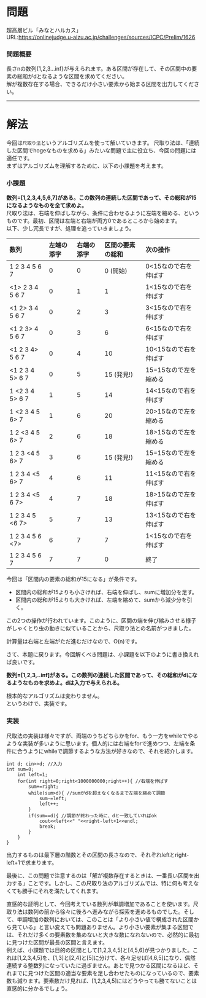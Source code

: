 # 問題
超高層ビル「みなとハルカス」    
URL:https://onlinejudge.u-aizu.ac.jp/challenges/sources/ICPC/Prelim/1626  

### 問題概要
長さnの数列{1,2,3...inf}が与えられます。ある区間が存在して、その区間中の要素の総和がdとなるような区間を求めてください。  
解が複数存在する場合、できるだけ小さい要素から始まる区間を出力してください。  

---

# 解法
今回は`尺取り法`というアルゴリズムを使って解いていきます。
尺取り法は、「連続した区間でhogeなものを求める」みたいな問題で主に役立ち、今回の問題には適任です。  
まずはアルゴリズムを理解するために、以下の小課題を考えます。
### 小課題
**数列=[1,2,3,4,5,6,7]がある。この数列の連続した区間であって、その総和が15になるようなものを全て求めよ。**  
尺取り法は、右端を伸ばしながら、条件に合わせるように左端を縮める、というものです。最初、区間は左端と右端が両方0であるところから始めます。  
以下、少し冗長ですが、処理を追っていきましょう。  

| 数列 | 左端の添字 | 右端の添字 | 区間の要素の総和 |  次の操作|  
|:----|:----|:----|:----|:---|  
| 1 2 3 4 5 6 7    | 0| 0 | 0 (開始)| 0<15なので右を伸ばす|  
| <1> 2 3 4 5 6 7  | 0 | 1 | 1 | 1<15なので右を伸ばす|  
|<1 2> 3 4 5 6 7  |0 |2| 3 | 3<15なので右を伸ばす|  
|<1 2 3> 4 5 6 7  |0 |3 |6|6<15なので右を伸ばす|  
|<1 2 3 4> 5 6 7  |0 |4 |10|10<15なので右を伸ばす|
|<1 2 3 4 5> 6 7  |0 |5 |15 (発見!)|15=15なので左を縮める|  
|1 <2 3 4 5> 6 7  |1 |5 |14|14<15なので右を伸ばす|  
|1 <2 3 4 5 6> 7  |1 |6 |20|20>15なので左を縮める|  
|1 2 <3 4 5 6> 7  |2 |6 |18|18>15なので左を縮める|  
|1 2 3 <4 5 6> 7  |3 |6 |15 (発見!)|15=15なので左を縮める|  
|1 2 3 4 <5 6> 7  |4 |6 |11|11<15なので右を伸ばす|  
|1 2 3 4 <5 6 7>  |4 |7 |18|18>15なので左を伸ばす|  
|1 2 3 4 5 <6 7>  |5 |7 |13|13<15なので右を伸ばす|  
|1 2 3 4 5 6 <7>  |6 |7 |7|1<15なので右を伸ばす|  
|1 2 3 4 5 6 7    |7 |7 |0|終了|  

今回は「区間内の要素の総和が15になる」が条件です。  
* 区間内の総和が15よりも小さければ、右端を伸ばし、sumに増加分を足す。  
* 区間内の総和が15よりも大きければ、左端を縮めて、sumから減少分を引く。  

この2つの操作が行われています。このように、区間の端を伸び縮みさせる様子がしゃくとり虫の動きに似ていることから、尺取り法との名前がつきました。  

計算量は右端と左端がただ進むだけなので、O(n)です。

さて、本題に戻ります。今回解くべき問題は、小課題を以下のように書き換えれば良いです。  

**数列=[1,2,3,..inf]がある。この数列の連続した区間であって、その総和がdになるようなものを求めよ。dは入力で与えられる。**  

根本的なアルゴリズムは変わりません。  
というわけで、実装です。  

### 実装
尺取法の実装は様々ですが、両端のうちどちらかをfor、もう一方をwhileでやるような実装が多いように思います。個人的には右端をforで進めつつ、左端を条件に合うようにwhileで調節するような方法が好きなので、それを紹介します。  
~~~
int d; cin>>d; //入力
int sum=0;
    int left=1;
    for(int right=0;right<1000000000;right++){ //右端を伸ばす
        sum+=right;
        while(sum>d){ //sumがdを超えなくなるまで左端を縮めて調節
            sum-=left;
            left++;
        }
        if(sum==d){ //調節が終わった時に、dと一致していればok
            cout<<left<<" "<<right-left+1<<endl;
            break;
        }
    }
}
~~~  
出力するものは最下層の階数とその区間の長さなので、それぞれleftとright-left+1で求まります。  

最後に、この問題で注意するのは「解が複数存在するときは、一番長い区間を出力する」ことです。しかし、この尺取り法のアルゴリズムでは、特に何も考えなくても勝手にそれを満たしてくれます。  

直感的な証明として、今回考えている数列が単調増加であることを使います。尺取り法は数列の前から徐々に後ろへ進みながら探索を進めるものでした。そして、単調増加の数列においては、このことは「より小さい値で構成された区間から見ている」と言い変えても問題ありません。より小さい要素が集まる区間では、それだけ多くの要素数を集めないと大きな数になれないので、必然的に最初に見つけた区間が最長の区間と言えます。  
例えば、小課題では目的の区間として[1,2,3,4,5]と[4,5,6]が見つかりました。これは[1,2,3,4,5]を、[1,3]と[2,4]と[5]に分けて、各々足せば[4,6,5]になり、偶然連続する整数列になっていたに過ぎません。あとで見つかる区間になるほど、それまでに見つけた区間の適当な要素を足し合わせたものになっているので、要素数も減ります。要素数だけ見れば、[1,2,3,4,5]にはどうやっても勝てないことは直感的に分かるでしょう。




